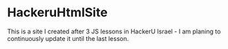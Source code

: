 # HackeruHtmlSite
This is a site I created after 3 JS lessons in HackerU Israel - I am planing to continuously update it until the last lesson.
